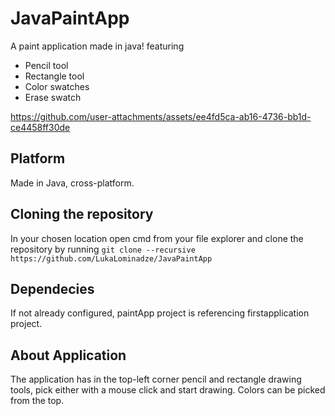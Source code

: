 # JavaPaintApp
A paint application made in java! featuring
- Pencil tool
- Rectangle tool
- Color swatches
- Erase swatch


https://github.com/user-attachments/assets/ee4fd5ca-ab16-4736-bb1d-ce4458ff30de


## Platform
Made in Java, cross-platform.
## Cloning the repository
In your chosen location open cmd from your file explorer and clone the repository by running ```git clone --recursive https://github.com/LukaLominadze/JavaPaintApp```
## Dependecies
If not already configured, paintApp project is referencing firstapplication project.
## About Application
The application has in the top-left corner pencil and rectangle drawing tools, pick either with a mouse click and start drawing.
Colors can be picked from the top.
